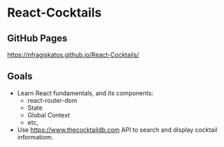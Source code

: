 # React-Cocktails
## GitHub Pages 
https://nfragiskatos.github.io/React-Cocktails/

## Goals
* Learn React fundamentals, and its components:
  * react-router-dom
  * State
  * Global Context
  * etc,
* Use https://www.thecocktaildb.com API to search and display cocktail informatiom.
